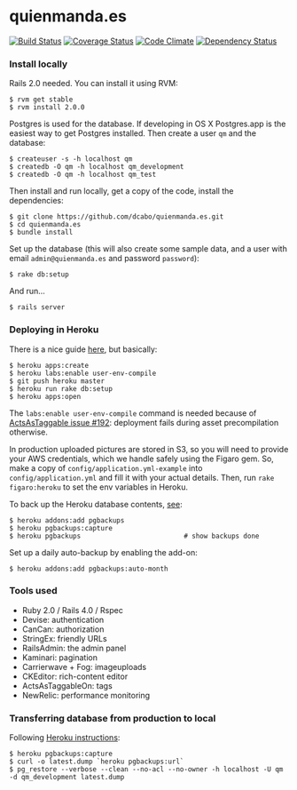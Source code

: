 quienmanda.es
=============

[![Build Status](https://travis-ci.org/dcabo/quienmanda.es.png)](https://travis-ci.org/dcabo/quienmanda.es)
[![Coverage Status](https://coveralls.io/repos/dcabo/quienmanda.es/badge.png?branch=master)](https://coveralls.io/r/dcabo/quienmanda.es?branch=master)
[![Code Climate](https://codeclimate.com/github/dcabo/quienmanda.es.png)](https://codeclimate.com/github/dcabo/quienmanda.es)
[![Dependency Status](https://gemnasium.com/dcabo/quienmanda.es.png)](https://gemnasium.com/dcabo/quienmanda.es)

### Install locally

Rails 2.0 needed. You can install it using RVM:
 
    $ rvm get stable
    $ rvm install 2.0.0
    
Postgres is used for the database. If developing in OS X Postgres.app is the easiest way to get Postgres installed. Then create a user `qm` and the database:
 
    $ createuser -s -h localhost qm
    $ createdb -O qm -h localhost qm_development
    $ createdb -O qm -h localhost qm_test
    
Then install and run locally, get a copy of the code, install the dependencies:
 
    $ git clone https://github.com/dcabo/quienmanda.es.git
    $ cd quienmanda.es
    $ bundle install
    
Set up the database (this will also create some sample data, and a user with email `admin@quienmanda.es` and password `password`):

    $ rake db:setup
    
And run…

    $ rails server

### Deploying in Heroku

There is a nice guide [here][1], but basically:
 
    $ heroku apps:create
    $ heroku labs:enable user-env-compile 
    $ git push heroku master
    $ heroku run rake db:setup
    $ heroku apps:open
    
The `labs:enable user-env-compile` command is needed because of [ActsAsTaggable issue #192][1b]: deployment fails during asset precompilation otherwise.

[1]: https://devcenter.heroku.com/articles/rails4-getting-started
[1b]: https://github.com/mbleigh/acts-as-taggable-on/issues/192

In production uploaded pictures are stored in S3, so you will need to provide your AWS credentials, which we handle safely using the Figaro gem. So, make a copy of `config/application.yml-example` into `config/application.yml` and fill it with your actual details. Then, run `rake figaro:heroku` to set the env variables in Heroku.

To back up the Heroku database contents, [see][2]:

    $ heroku addons:add pgbackups
    $ heroku pgbackups:capture
    $ heroku pgbackups                          # show backups done
    
Set up a daily auto-backup by enabling the add-on:

    $ heroku addons:add pgbackups:auto-month

[2]: https://devcenter.heroku.com/articles/pgbackups

### Tools used

 * Ruby 2.0 / Rails 4.0 / Rspec
 * Devise: authentication
 * CanCan: authorization
 * StringEx: friendly URLs
 * RailsAdmin: the admin panel
 * Kaminari: pagination
 * Carrierwave + Fog: imageuploads
 * CKEditor: rich-content editor
 * ActsAsTaggableOn: tags
 * NewRelic: performance monitoring
 
### Transferring database from production to local

Following [Heroku instructions][3]:

    $ heroku pgbackups:capture
    $ curl -o latest.dump `heroku pgbackups:url`
    $ pg_restore --verbose --clean --no-acl --no-owner -h localhost -U qm -d qm_development latest.dump 
 
[3]: https://devcenter.heroku.com/articles/heroku-postgres-import-export